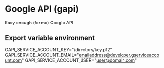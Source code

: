 Google API (gapi)
====

Easy enough (for me) Google API


Export variable environment
---------------------------

GAPI_SERVICE_ACCOUNT_KEY="/directory/key.p12"
GAPI_SERVICE_ACCOUNT_EMAIL="emailaddress@developer.gserviceaccount.com"
GAPI_SERVICE_ACCOUNT_USER="user@domain.com"
